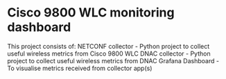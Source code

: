 # Cisco 9800 WLC monitoring dashboard
This project consists of:
NETCONF collector - Python project to collect useful wireless metrics from Cisco 9800 WLC
DNAC collector - Python project to collect useful wireless metrics from DNAC
Grafana Dashboard - To visualise metrics received from collector app(s)
